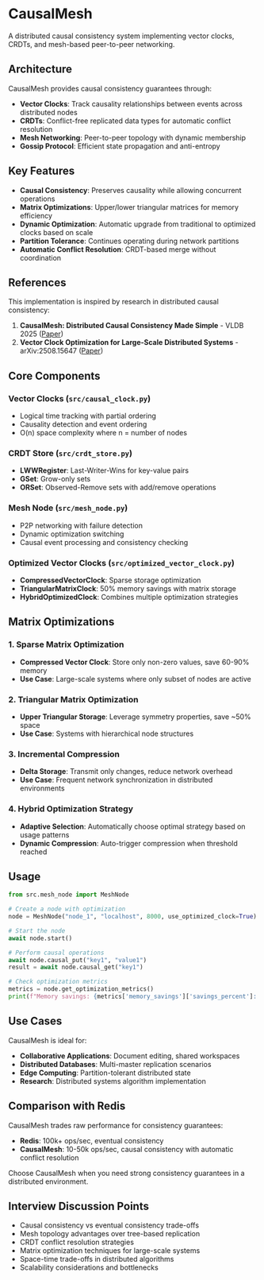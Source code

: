 # CausalMesh

A distributed causal consistency system implementing vector clocks, CRDTs, and mesh-based peer-to-peer networking.

## Architecture

CausalMesh provides causal consistency guarantees through:

- **Vector Clocks**: Track causality relationships between events across distributed nodes
- **CRDTs**: Conflict-free replicated data types for automatic conflict resolution
- **Mesh Networking**: Peer-to-peer topology with dynamic membership
- **Gossip Protocol**: Efficient state propagation and anti-entropy

## Key Features

- **Causal Consistency**: Preserves causality while allowing concurrent operations
- **Matrix Optimizations**: Upper/lower triangular matrices for memory efficiency
- **Dynamic Optimization**: Automatic upgrade from traditional to optimized clocks based on scale
- **Partition Tolerance**: Continues operating during network partitions
- **Automatic Conflict Resolution**: CRDT-based merge without coordination

## References

This implementation is inspired by research in distributed causal consistency:

1. **CausalMesh: Distributed Causal Consistency Made Simple** - VLDB 2025 ([Paper](https://www.cis.upenn.edu/~sga001/papers/causalmesh-vldb25.pdf))
2. **Vector Clock Optimization for Large-Scale Distributed Systems** - arXiv:2508.15647 ([Paper](https://arxiv.org/abs/2508.15647))

## Core Components

### Vector Clocks (`src/causal_clock.py`)

- Logical time tracking with partial ordering
- Causality detection and event ordering
- O(n) space complexity where n = number of nodes

### CRDT Store (`src/crdt_store.py`)

- **LWWRegister**: Last-Writer-Wins for key-value pairs
- **GSet**: Grow-only sets
- **ORSet**: Observed-Remove sets with add/remove operations

### Mesh Node (`src/mesh_node.py`)

- P2P networking with failure detection
- Dynamic optimization switching
- Causal event processing and consistency checking

### Optimized Vector Clocks (`src/optimized_vector_clock.py`)

- **CompressedVectorClock**: Sparse storage optimization
- **TriangularMatrixClock**: 50% memory savings with matrix storage
- **HybridOptimizedClock**: Combines multiple optimization strategies

## Matrix Optimizations

### 1. Sparse Matrix Optimization

- **Compressed Vector Clock**: Store only non-zero values, save 60-90% memory
- **Use Case**: Large-scale systems where only subset of nodes are active

### 2. Triangular Matrix Optimization

- **Upper Triangular Storage**: Leverage symmetry properties, save ~50% space
- **Use Case**: Systems with hierarchical node structures

### 3. Incremental Compression

- **Delta Storage**: Transmit only changes, reduce network overhead
- **Use Case**: Frequent network synchronization in distributed environments

### 4. Hybrid Optimization Strategy

- **Adaptive Selection**: Automatically choose optimal strategy based on usage patterns
- **Dynamic Compression**: Auto-trigger compression when threshold reached

## Usage

```python
from src.mesh_node import MeshNode

# Create a node with optimization
node = MeshNode("node_1", "localhost", 8000, use_optimized_clock=True)

# Start the node
await node.start()

# Perform causal operations
await node.causal_put("key1", "value1")
result = await node.causal_get("key1")

# Check optimization metrics
metrics = node.get_optimization_metrics()
print(f"Memory savings: {metrics['memory_savings']['savings_percent']:.1f}%")
```

## Use Cases

CausalMesh is ideal for:

- **Collaborative Applications**: Document editing, shared workspaces
- **Distributed Databases**: Multi-master replication scenarios
- **Edge Computing**: Partition-tolerant distributed state
- **Research**: Distributed systems algorithm implementation

## Comparison with Redis

CausalMesh trades raw performance for consistency guarantees:

- **Redis**: 100k+ ops/sec, eventual consistency
- **CausalMesh**: 10-50k ops/sec, causal consistency with automatic conflict resolution

Choose CausalMesh when you need strong consistency guarantees in a distributed environment.

## Interview Discussion Points

- Causal consistency vs eventual consistency trade-offs
- Mesh topology advantages over tree-based replication
- CRDT conflict resolution strategies
- Matrix optimization techniques for large-scale systems
- Space-time trade-offs in distributed algorithms
- Scalability considerations and bottlenecks
